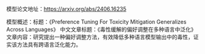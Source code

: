 模型论文地址：https://arxiv.org/abs/2406.16235

模型概述：标题：《Preference Tuning For Toxicity Mitigation Generalizes Across Languages》
中文文章标题：《毒性缓解的偏好调整在多种语言中泛化》
文章内容：研究提出一种偏好调整方法，有效降低多种语言模型输出中的毒性，证实该方法具有跨语言泛化能力。
